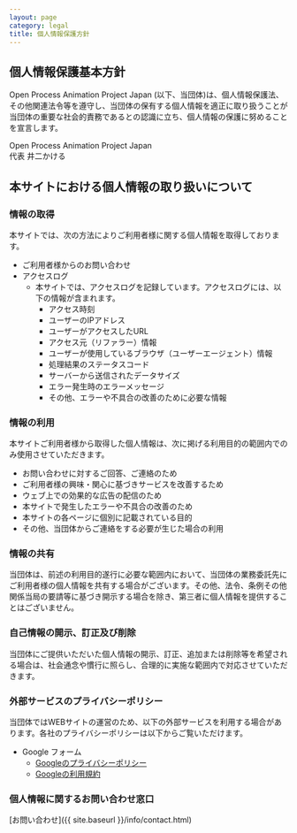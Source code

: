 ```yaml
---
layout: page
category: legal
title: 個人情報保護方針
---
```


<section markdown="1">

## 個人情報保護基本方針

Open Process Animation Project Japan (以下、当団体)は、個人情報保護法、その他関連法令等を遵守し、当団体の保有する個人情報を適正に取り扱うことが当団体の重要な社会的責務であるとの認識に立ち、個人情報の保護に努めることを宣言します。


<div class="signature">
Open Process Animation Project Japan <br />
代表 井二かける
</div>

</section>

<section markdown="1">

## 本サイトにおける個人情報の取り扱いについて

### 情報の取得

本サイトでは、次の方法によりご利用者様に関する個人情報を取得しております。

* ご利用者様からのお問い合わせ
* アクセスログ
  * 本サイトでは、アクセスログを記録しています。アクセスログには、以下の情報が含まれます。
    * アクセス時刻
    * ユーザーのIPアドレス
    * ユーザーがアクセスしたURL
    * アクセス元（リファラー）情報
    * ユーザーが使用しているブラウザ（ユーザーエージェント）情報
    * 処理結果のステータスコード
    * サーバーから送信されたデータサイズ
    * エラー発生時のエラーメッセージ
    * その他、エラーや不具合の改善のために必要な情報



### 情報の利用

本サイトご利用者様から取得した個人情報は、次に掲げる利用目的の範囲内でのみ使用させていただきます。

* お問い合わせに対するご回答、ご連絡のため
* ご利用者様の興味・関心に基づきサービスを改善するため
* ウェブ上での効果的な広告の配信のため
* 本サイトで発生したエラーや不具合の改善のため
* 本サイトの各ページに個別に記載されている目的
* その他、当団体からご連絡をする必要が生じた場合の利用



### 情報の共有

当団体は、前述の利用目的遂行に必要な範囲内において、当団体の業務委託先にご利用者様の個人情報を共有する場合がございます。その他、法令、条例その他関係当局の要請等に基づき開示する場合を除き、第三者に個人情報を提供することはございません。

### 自己情報の開示、訂正及び削除

当団体にご提供いただいた個人情報の開示、訂正、追加または削除等を希望される場合は、社会通念や慣行に照らし、合理的に実施な範囲内で対応させていただきます。

### 外部サービスのプライバシーポリシー

当団体ではWEBサイトの運営のため、以下の外部サービスを利用する場合があります。各社のプライバシーポリシーは以下からご覧いただけます。

* Google フォーム
    * [Googleのプライバシーポリシー](https://policies.google.com/privacy?hl=ja)　
    * [Googleの利用規約](http://www.google.com/accounts/TOS)


### 個人情報に関するお問い合わせ窓口

[お問い合わせ]({{ site.baseurl }}/info/contact.html)
</section>